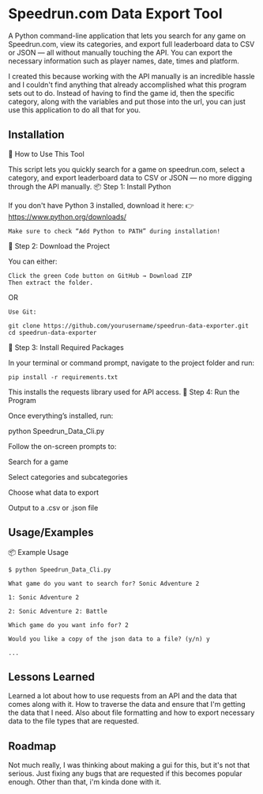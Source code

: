 # Speedrun.com Data Export Tool
A Python command-line application that lets you search for any game on Speedrun.com, view its categories, and export full leaderboard data to CSV or JSON — all without manually touching the API. You can export the necessary information such as player names, date, times and platform. 

I created this because working with the API manually is an incredible hassle and I couldn't find anything that already accomplished what this program sets out to do. Instead of having to find the game id, then the specific category, along with the variables and put those into the url, you can just use this application to do all that for you. 


## Installation

🚀 How to Use This Tool

This script lets you quickly search for a game on speedrun.com, select a category, and export leaderboard data to CSV or JSON — no more digging through the API manually.
📦 Step 1: Install Python

If you don't have Python 3 installed, download it here:
👉 https://www.python.org/downloads/

    Make sure to check “Add Python to PATH” during installation!

📁 Step 2: Download the Project

You can either:

    Click the green Code button on GitHub → Download ZIP
    Then extract the folder.

OR

    Use Git:

    git clone https://github.com/yourusername/speedrun-data-exporter.git
    cd speedrun-data-exporter

🔧 Step 3: Install Required Packages

In your terminal or command prompt, navigate to the project folder and run:
    
    pip install -r requirements.txt
    
This installs the requests library used for API access.
🏁 Step 4: Run the Program

Once everything’s installed, run:

python Speedrun_Data_Cli.py

Follow the on-screen prompts to:

Search for a game

Select categories and subcategories

Choose what data to export

Output to a .csv or .json file
    
## Usage/Examples

📦 Example Usage

    $ python Speedrun_Data_Cli.py
    
    What game do you want to search for? Sonic Adventure 2
    
    1: Sonic Adventure 2

    2: Sonic Adventure 2: Battle
    
    Which game do you want info for? 2
    
    Would you like a copy of the json data to a file? (y/n) y
    
    ...
## Lessons Learned

Learned a lot about how to use requests from an API and the data that comes along with it. How to traverse the data and ensure that I'm getting the data that I need. Also about file formatting and how to export necessary data to the file types that are requested. 
## Roadmap
Not much really, I was thinking about making a gui for this, but it's not that serious. Just fixing any bugs that are requested if this becomes popular enough. Other than that, i'm kinda done with it. 
